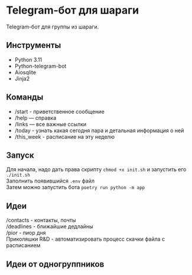 # Telegram-бот для шараги
Telegram-бот для группы из шараги.

## Инструменты
- Python 3.11
- Python-telegram-bot
- Aiosqlite
- Jinja2

## Команды
- /start - приветственное сообщение
- /help — справка
- /links — все важные ссылки
- /today - узнать какая сегодня пара и детальная информация о ней
- /this_week - расписание на эту неделю <br>

## Запуск
Для начала, надо дать права скрипту `chmod +x init.sh` и запустить его `./init.sh` <br>
Заполнить появившийся `.env` файл <br>
Затем можно запустить бота `poetry run python -m app` <br>

## Идеи
/contacts - контакты, почты <br>
/deadlines - ближайшие дедлайны <br>
/pi*or - пи*ор дня <br>
Приколяшки
R&D - автоматизировать процесс скачки файла с расписанием <br>

## Идеи от одногруппников
